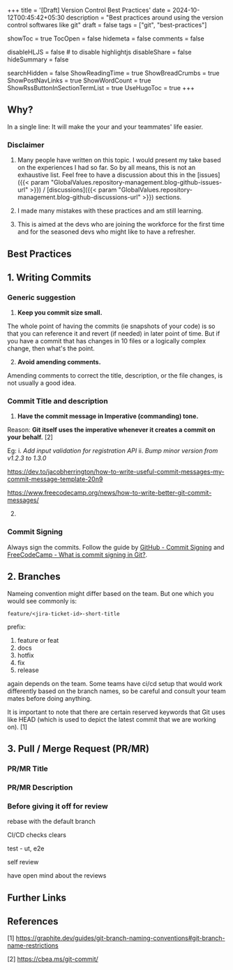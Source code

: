 +++
title = '[Draft] Version Control Best Practices'
date = 2024-10-12T00:45:42+05:30
description = "Best practices around using the version control softwares like git"
draft = false
tags = ["git", "best-practices"]

showToc = true
TocOpen = false
hidemeta = false
comments = false

disableHLJS = false # to disable highlightjs
disableShare = false
hideSummary = false

searchHidden = false
ShowReadingTime = true
ShowBreadCrumbs = true
ShowPostNavLinks = true
ShowWordCount = true
ShowRssButtonInSectionTermList = true
UseHugoToc = true
+++

## Why?

In a single line: It will make the your and your teammates' life easier.


### Disclaimer

1. Many people have written on this topic. I would present my take based on the experiences I had so far. So by all means, this is not an exhaustive list. Feel free to have a discussion about this in the [issues]({{< param "GlobalValues.repository-management.blog-github-issues-url" >}}) / [discussions]({{< param "GlobalValues.repository-management.blog-github-discussions-url" >}}) sections.

2. I made many mistakes with these practices and am still learning.

3. This is aimed at the devs who are joining the workforce for the first time and for the seasoned devs who might like to have a refresher.

## Best Practices



## 1. Writing Commits
### Generic suggestion
1. **Keep you commit size small.**

The whole point of having the commits (ie snapshots of your code) is so that you can reference it and revert (if needed) in later point of time. But if you have a commit that has changes in 10 files or a logically complex change, then what's the point.

2. **Avoid amending comments.**

Amending comments to correct the title, description, or the file changes, is not usually a good idea.


### Commit Title and description

1. **Have the commit message in Imperative (commanding) tone.**

Reason: **Git itself uses the imperative whenever it creates a commit on your behalf.** [2]

Eg:
i. *Add input validation for registration API*
ii. *Bump minor version from v1.2.3 to 1.3.0*

https://dev.to/jacobherrington/how-to-write-useful-commit-messages-my-commit-message-template-20n9

https://www.freecodecamp.org/news/how-to-write-better-git-commit-messages/

2.


### Commit Signing

Always sign the commits. Follow the guide by [GitHub - Commit Signing](https://docs.github.com/en/authentication/managing-commit-signature-verification/signing-commits) and [FreeCodeCamp - What is commit signing in Git?](https://www.freecodecamp.org/news/what-is-commit-signing-in-git/).

## 2. Branches
Nameing convention might differ based on the team. But one which you would see commonly is:

`feature/<jira-ticket-id>-short-title`

prefix:
1. feature or feat
2. docs
3. hotfix
4. fix
5. release

again depends on the team. Some teams have ci/cd setup that would work differently based on  the branch names, so be careful and consult your team mates before doing anything.

It is important to note that there are certain reserved keywords that Git uses like HEAD (which is used to depict the latest commit that we are working on). [1]

## 3. Pull / Merge Request (PR/MR)

### PR/MR Title

### PR/MR Description

### Before giving it off for review
rebase with the default branch

CI/CD checks clears

test - ut, e2e

self review

have open mind about the reviews

## Further Links

## References
[1] https://graphite.dev/guides/git-branch-naming-conventions#git-branch-name-restrictions

[2] https://cbea.ms/git-commit/

